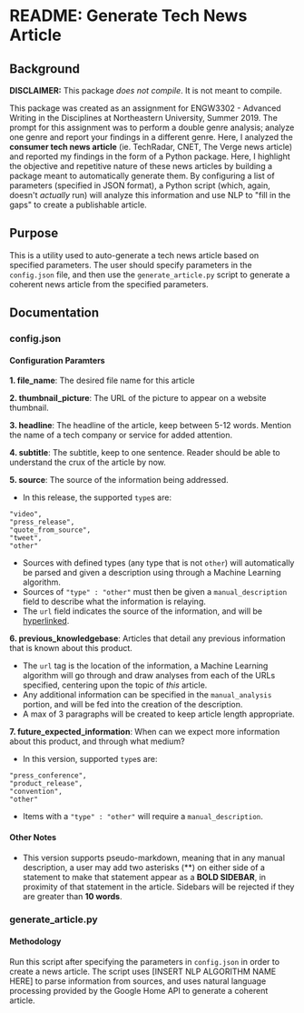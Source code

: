 # README: Generate Tech News Article

## Background

**DISCLAIMER:** This package _does not compile_. It is not meant to compile.

This package was created as an assignment for ENGW3302 - Advanced Writing in the Disciplines at Northeastern University, Summer 2019. The prompt for this assignment was to perform a double genre analysis; analyze one genre and report your findings in a different genre. Here, I analyzed the **consumer tech news article** (ie. TechRadar, CNET, The Verge news article) and reported my findings in the form of a Python package. Here, I highlight the objective and repetitive nature of these news articles by building a package meant to automatically generate them. By configuring a list of parameters (specified in JSON format), a Python script (which, again, doesn't _actually_ run) will analyze this information and use NLP to "fill in the gaps" to create a publishable article.

## Purpose
This is a utility used to auto-generate a tech news article based on
specified parameters. The user should specify parameters in the `config.json` file, and then use the `generate_article.py` script to generate a coherent news article from the specified parameters.

## Documentation
### config.json
#### Configuration Paramters
**1. file_name**: The desired file name for this article

**2. thumbnail_picture**: The URL of the picture to appear on a website thumbnail.

**3. headline**: The headline of the article, keep between 5-12 words. Mention the name of a tech company or service for added attention.

**4. subtitle**: The subtitle, keep to one sentence. Reader should be able to understand the crux of the article by now.

**5. source**: The source of the information being addressed.
- In this release, the supported `type`s are:
```
"video",
"press_release",
"quote_from_source",
"tweet",
"other"
```
  - Sources with defined types (any type that is not `other`) will automatically be parsed and given a description using through a Machine Learning algorithm.
  - Sources of `"type" : "other"` must then be given a `manual_description` field to describe what the information is relaying.
- The `url` field indicates the source of the information, and will be [hyperlinked](https://github.com/adam-p/markdown-here/wiki/Markdown-Cheatsheet#links).

**6. previous_knowledgebase**: Articles that detail any previous information that is known about this product.
- The `url` tag is the location of the information, a Machine Learning algorithm will go through and draw analyses from each of the URLs specified, centering upon the topic of _this_ article.
- Any additional information can be specified in the `manual_analysis` portion, and will be fed into the creation of the description.
- A max of 3 paragraphs will be created to keep article length appropriate.

**7. future_expected_information**: When can we expect more information about this product, and through what medium?
- In this version, supported `type`s are:
```
"press_conference",
"product_release",
"convention",
"other"
```
  - Items with a `"type" : "other"` will require a `manual_description`.

#### Other Notes
- This version supports pseudo-markdown, meaning that in any manual description, a user may add two asterisks (\*\*) on either side of a statement to make that statement appear as a **BOLD SIDEBAR**, in proximity of that statement in the article. Sidebars will be rejected if they are greater than **10 words**.

### generate_article.py
#### Methodology
Run this script after specifying the parameters in `config.json` in order to create a news article. The script uses [INSERT NLP ALGORITHM NAME HERE] to parse information from sources, and uses natural language processing provided by the Google Home API to generate a coherent article.
